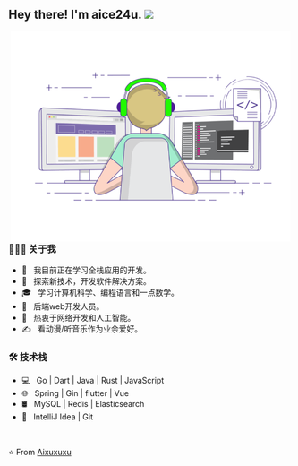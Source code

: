 <h2> Hey there! I'm aice24u. <img src="https://github.com/souvikguria98/souvikguria98/blob/master/Hi.gif" width="25"></h2>
<img align="right" alt="GIF" src="https://raw.githubusercontent.com/devSouvik/devSouvik/master/gif3.gif" width="500"/>

<h3> 👨🏻‍💻 关于我 </h3>

- 🔭 &nbsp; 我目前正在学习全栈应用的开发。
- 🤔 &nbsp; 探索新技术，开发软件解决方案。
- 🎓 &nbsp; 学习计算机科学、编程语言和一点数学。
- 💼 &nbsp; 后端web开发人员。
- 🌱 &nbsp; 热衷于网络开发和人工智能。
- ✍️ &nbsp; 看动漫/听音乐作为业余爱好。

<h3>🛠 技术栈</h3>

- 💻 &nbsp; Go | Dart | Java | Rust | JavaScript
- 🌐 &nbsp; Spring | Gin | flutter | Vue 
- 🛢 &nbsp; MySQL | Redis | Elasticsearch
- 🔧 &nbsp; IntelliJ Idea | Git

<br>


⭐️ From [Aixuxuxu](https://github.com/Aixuxuxu)
